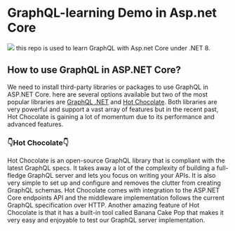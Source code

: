 # GraphQL-learning Demo in Asp.net Core
<img src="https://img.shields.io/badge/GrahpQL-.NET CORE-brightgreen" />
this repo is used to learn GraphQL with Asp.net Core under .NET 8.

## How to use GraphQL in ASP.NET Core?
We need to install third-party libraries or packages to use GraphQL in ASP.NET Core. here are several options available but two of the most popular libraries are [GraphQL .NET](https://graphql-dotnet.github.io/) and [Hot Chocolate](https://chillicream.com/docs/hotchocolate). Both libraries are very powerful and support a vast array of features but in the recent past, Hot Chocolate is gaining a lot of momentum due to its performance and advanced features.
### 👇Hot Chocolate👇
Hot Chocolate is an open-source GraphQL library that is compliant with the latest GraphQL specs. It takes away a lot of the complexity of building a full-fledge GraphQL server and lets you focus on writing your APIs. It is also very simple to set up and configure and removes the clutter from creating GraphQL schemas. Hot Chocolate comes with integration to the ASP.NET Core endpoints API and the middleware implementation follows the current GraphQL specification over HTTP. Another amazing feature of Hot Chocolate is that it has a built-in tool called Banana Cake Pop that makes it very easy and enjoyable to test our GraphQL server implementation.
